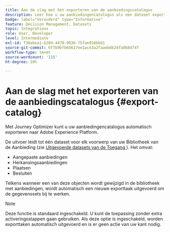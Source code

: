 ```yaml
---
title: Aan de slag met het exporteren van de aanbiedingscatalogus
description: Leer hoe u uw aanbiedingencatalogus als een dataset exporteert
badge: label="Verouderd" type="Informative"
feature: Decision Management, Datasets
topic: Integrations
role: User, Developer
level: Intermediate
exl-id: f30abea1-b204-4470-9836-75fae916bbb1
source-git-commit: 6f7b9bfb65617ee1ace3a2faaebdb24fa068d74f
workflow-type: tm+mt
source-wordcount: '115'
ht-degree: 10%

---
```


# Aan de slag met het exporteren van de aanbiedingscatalogus {#export-catalog}

Met Journey Optimizer kunt u uw aanbiedingencatalogus automatisch exporteren naar Adobe Experience Platform.

De uitvoer leidt tot één dataset voor elk voorwerp van uw Bibliotheek van de Aanbieding (zie [&#x200B; Uitgevoerde datasets van de Toegang &#x200B;](../export-catalog/access-dataset.md)). Het omvat:

* Aangepaste aanbiedingen
* Herkansingsaanbiedingen
* Plaatsen
* Besluiten

Telkens wanneer een van deze objecten wordt gewijzigd in de bibliotheek met aanbiedingen, wordt automatisch een nieuwe exporttaak uitgevoerd om de gegevenssets bij te werken.

>[!NOTE]
>
>Deze functie is standaard ingeschakeld. U kunt de toepassing zonder extra activeringsstappen gaan gebruiken. Als deze optie is ingeschakeld, worden exporttaken automatisch uitgevoerd en is er geen actie van uw kant nodig.

<!--
>[!NOTE]
>
>This feature is not enabled by default. If you want to use it, reach out to your Adobe contact to have it activated for your catalog. Once it is enabled, export jobs will be automated and will require no action from your side.
-->
